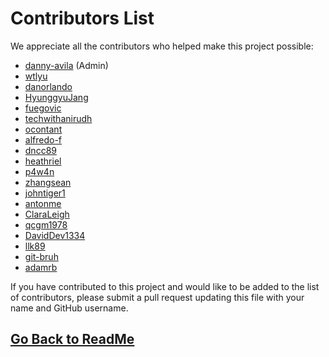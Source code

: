 ﻿# Contributors List

We appreciate all the contributors who helped make this project possible:

-   [danny-avila](https://github.com/danny-avila) (Admin)
-   [wtlyu](https://github.com/wtlyu)
-   [danorlando](https://github.com/danorlando)
-   [HyunggyuJang](https://github.com/HyunggyuJang)
-   [fuegovic](https://github.com/fuegovic)
-   [techwithanirudh](https://github.com/techwithanirudh)
-   [ocontant](https://github.com/ocontant)
-   [alfredo-f](https://github.com/alfredo-f)
-   [dncc89](https://github.com/dncc89)
-   [heathriel](https://github.com/heathriel)
-   [p4w4n](https://github.com/p4w4n)
-   [zhangsean](https://github.com/zhangsean)
-   [johntiger1](https://github.com/johntiger1)
-   [antonme](https://github.com/antonme)
-   [ClaraLeigh](https://github.com/ClaraLeigh)
-   [qcgm1978](https://github.com/qcgm1978)
-   [DavidDev1334](https://github.com/DavidDev1334)
-   [llk89](https://github.com/llk89)
-   [git-bruh](https://github.com/git-bruh)
-   [adamrb](https://github.com/adamrb)


If you have contributed to this project and would like to be added to the list of contributors, please submit a pull request updating this file with your name and GitHub username.

##

## [Go Back to ReadMe](README.md)
